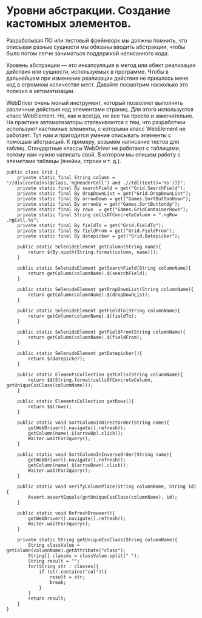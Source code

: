 # Уровни абстракции. Создание кастомных элементов.

Разрабатывая ПО или тестовый фреймворк мы должны помнить, что описывая разные сущности мы обязаны вводить абстракции, чтобы было потом легче заниматься поддержкой написанного кода. 

Уровень абстракции — это инкапсуляция в метод или обект реализации действия или сущности, используемых в программе. Чтобы в дальнейшем при изменение реализации действия не пришлось меня код в огромном количестве мест. Давайте посмотрим насколько это полезно в автоматизации.

WebDriver очень моный инструмент, который позволяет выполнять различные действия над элементами страниц. Для этого используется класс WebElement. Но, как и всегда, не все так просто и замечательно. На практике автоматизаторы  сталвкиваются с тем, что разработчки используют кастомные элементы, с которыми класс WebElement не работает. Тут нам и пригодится умение описывать элементы с помощью абстракций. К примеру, возьмем написание тестов для таблиц. Стандартные классы WebDriver не работают с таблицами, потому нам нужно написать свой. В котором мы опишем работу с элеметами таблицы (ячейки, строки и т. д.). 

    public class Grid {
        private static final String column = "//div[contains(@class,'ngHeaderCell') and .//td[(text()='%s')]]";
        private static final By searchField = get("Grid.SearchField");
        private static final By dropDownList = get("Grid.DropDownList");
        private static final By arrowDown = get("Games.SortButtonDown");
        private static final By arrowUp = get("Games.SortButtonUp");
        private static final By rows  = get("Games.GridContainerRows");
        private static final String cellsOfConcreteColumn = ".ngRow .ngCell.%s";
        private static final By fieldTo = get("Grid.FieldTo");
        private static final By fieldFrom = get("Grid.FieldFrom");
        private static final By datepicker = get("Grid.Datepicker");

        public static SelenideElement getColumn(String name){
            return $(By.xpath(String.format(column, name)));
        }
    
        public static SelenideElement getSearchField(String columnName){
            return getColumn(columnName).$(searchField);
        }
    
        public static SelenideElement getDropDownList(String columnName){
            return getColumn(columnName).$(dropDownList);
        }
    
        public static SelenideElement getFieldTo(String columnName){
            return getColumn(columnName).$(fieldTo);
        }
    
        public static SelenideElement getFieldFrom(String columnName){
            return getColumn(columnName).$(fieldFrom);
        }
    
        public static SelenideElement getDatepicker(){
            return $(datepicker);
        }
    
        public static ElementsCollection getCells(String colunmName){
            return $$(String.format(cellsOfConcreteColumn, getUniqueCssClass(colunmName)));
        }

        public static ElementsCollection getRows(){
            return $$(rows);
        }
    
        public static void SortColumnInDirectOrder(String name){
            getWebDriver().navigate().refresh();
            getColumn(name).$(arrowUp).click();
            Waiter.waitForJquery();
        }
    
        public static void SortColumnInInverseOrder(String name){
            getWebDriver().navigate().refresh();
            getColumn(name).$(arrowDown).click();
            Waiter.waitForJquery();
        }
    
        public static void verifyColumnPlace(String columnName, String id){
            Assert.assertEquals(getUniqueCssClass(columnName), id);
        }
    
        public static void RefreshBrowser(){
            getWebDriver().navigate().refresh();
            Waiter.waitForJquery();
        }
    
        private static String getUniqueCssClass(String columnName){
            String classValue = getColumn(columnName).getAttribute("class");
            String[] classes = classValue.split(" ");
            String result = "";
            for(String str : classes){
                if (str.contains("col")){
                    result = str;
                    break;
                }
            }
            return result;
        }
    }

